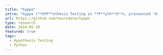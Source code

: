 ```yaml
---
title: "hyppo"
intro: "hyppo (**HYP**othesis Testing in **P**yth**O**n, pronounced 'Hippo') is an open-source software package for multivariate hypothesis testing, closing the gap with R. I am the creator and maintainer of this project; I also [wrote a paper about it](/research/hyppo-paper.html)."
url: https://github.com/neurodata/hyppo
type: research
date: 2024-05-30
featured: true
tags:
  - Hypothesis Testing
  - Python
---
```

